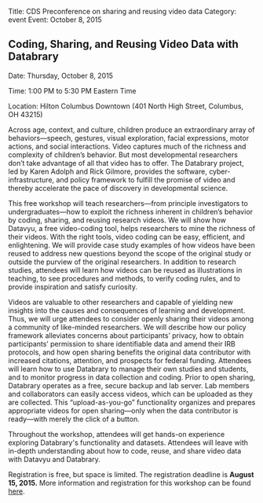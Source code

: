 Title: CDS Preconference on sharing and reusing video data
Category: event
Event: October 8, 2015

## Coding, Sharing, and Reusing Video Data with Databrary

Date: Thursday, October 8, 2015 

Time: 1:00 PM to 5:30 PM Eastern Time

Location: Hilton Columbus Downtown (401 North High Street, Columbus, OH 43215)

Across age, context, and culture, children produce an extraordinary array of behaviors—speech, gestures, visual exploration, facial expressions, motor actions, and social interactions.
Video captures much of the richness and complexity of children’s behavior.
But most developmental researchers don’t take advantage of all that video has to offer.
The Databrary project, led by Karen Adolph and Rick Gilmore, provides the software, cyber-infrastructure, and policy framework to fulfill the promise of video and thereby accelerate the pace of discovery in developmental science.

This free workshop will teach researchers—from principle investigators to undergraduates—how to exploit the richness inherent in children’s behavior by coding, sharing, and reusing research videos.
We will show how Datavyu, a free video-coding tool, helps researchers to mine the richness of their videos. With the right tools, video coding can be easy, efficient, and enlightening.
We will provide case study examples of how videos have been reused to address new questions beyond the scope of the original study or outside the purview of the original researchers.
In addition to research studies, attendees will learn how videos can be reused as illustrations in teaching, to see procedures and methods, to verify coding rules, and to provide inspiration and satisfy curiosity.

Videos are valuable to other researchers and capable of yielding new insights into the causes and consequences of learning and development.
Thus, we will urge attendees to consider openly sharing their videos among a community of like-minded researchers.
We will describe how our policy framework alleviates concerns about participants’ privacy, how to obtain participants’ permission to share identifiable data and amend their IRB protocols, and how open sharing benefits the original data contributor with increased citations, attention, and prospects for federal funding.
Attendees will learn how to use Databrary to manage their own studies and students, and to monitor progress in data collection and coding. 
Prior to open sharing, Databrary operates as a free, secure backup and lab server. 
Lab members and collaborators can easily access videos, which can be uploaded as they are collected. 
This “upload-as-you-go” functionality organizes and prepares appropriate videos for open sharing—only when the data contributor is ready—with merely the click of a button. 

Throughout the workshop, attendees will get hands-on experience exploring Databrary's functionality and datasets.
Attendees will leave with in-depth understanding about how to code, reuse, and share video data with Datavyu and Databrary.

Registration is free, but space is limited. 
The registration deadline is **August 15, 2015.**
More information and registration for this workshop can be found [here](https://docs.google.com/a/nyu.edu/forms/d/1KeBgyKa79VqX5RwR3nlBvPVxXqWbyCO5c5wI8i6zs3U/viewform). 